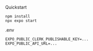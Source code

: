 Quickstart
```
npm install
npx expo start
```


.env
```
EXPO_PUBLIC_CLERK_PUBLISHABLE_KEY=...
EXPO_PUBLIC_API_URL=...
```
